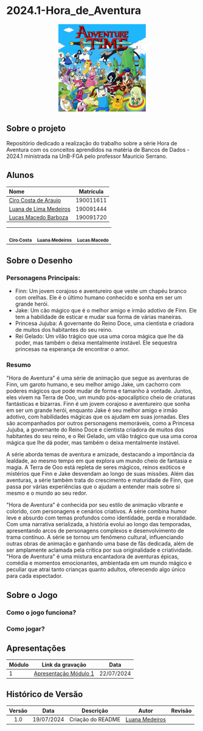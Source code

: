 # 2024.1-Hora_de_Aventura

<div align="center"> <img src="docs/Imagens/HoraDeAventura.jpg" height="230" width="auto"/> </div>

## Sobre o projeto
Repositório dedicado a realização do trabalho sobre a série Hora de Aventura com os conceitos aprendidos na matéria de Bancos de Dados - 2024.1 ministrada na UnB-FGA pelo professor Maurício Serrano.

## Alunos

| Nome                                                               | Matrícula |
| :----------------------------------------------------------------- | :-------: |
| [Ciro Costa de Araujo](https://github.com/)                        | 190011611 |
| [Luana de Lima Medeiros](https://github.com/LuaMedeiros)           | 190091444 |
| [Lucas Macedo Barboza](https://github.com/Luckx98)                 | 190091720 |



<div class="md-typeset__scrollwrap"><div class="md-typeset__table"><table>
    <tbody><tr>
               <td align="center"><a href="https://github.com/ciro-c"><img onmouseover="opaqImg(this)" onmouseout="normalImg(this)" style="border-radius: 50%; opacity: 1;" src="https://avatars.githubusercontent.com/ciro-c" alt="" width="100px;"><br><sub><b>Ciro Costa</b></sub></a><br><a href="https://github.com/ciro-c"></a></td> 
                      <td align="center"><a href="https://github.com/LuaMedeiros"><img onmouseover="opaqImg(this)" onmouseout="normalImg(this)" style="border-radius: 50%; opacity: 1;" src="https://avatars.githubusercontent.com/LuaMedeiros" alt="" width="100px;"><br><sub><b>Luana Medeiros</b></sub></a><br><a href="https://github.com/Luckx98"></a></td>  
        <td align="center"><a href="https://github.com/Luckx98"><img onmouseover="opaqImg(this)" onmouseout="normalImg(this)" style="border-radius: 50%; opacity: 1;" src="https://avatars.githubusercontent.com/Luckx98" alt="" width="100px;"><br><sub><b>Lucas Macedo</b></sub></a><br><a href="https://github.com/Luckx98"></a></td> 
    </tr> 
</tbody></table></div></div>  

## Sobre o Desenho

### Personagens Principais:
- Finn: Um jovem corajoso e aventureiro que veste um chapéu branco com orelhas. Ele é o último humano conhecido e sonha em ser um grande herói.
- Jake: Um cão mágico que é o melhor amigo e irmão adotivo de Finn. Ele tem a habilidade de esticar e mudar sua forma de várias maneiras.
- Princesa Jujuba: A governante do Reino Doce, uma cientista e criadora de muitos dos habitantes do seu reino.
- Rei Gelado: Um vilão trágico que usa uma coroa mágica que lhe dá poder, mas também o deixa mentalmente instável. Ele sequestra princesas na esperança de encontrar o amor.

### Resumo
"Hora de Aventura" é uma série de animação que segue as aventuras de Finn, um garoto humano, e seu melhor amigo Jake, um cachorro com poderes mágicos que pode mudar de forma e tamanho à vontade. Juntos, eles vivem na Terra de Ooo, um mundo pós-apocalíptico cheio de criaturas fantásticas e bizarras. Finn é um jovem corajoso e aventureiro que sonha em ser um grande herói, enquanto Jake é seu melhor amigo e irmão adotivo, com habilidades mágicas que os ajudam em suas jornadas. Eles são acompanhados por outros personagens memoráveis, como a Princesa Jujuba, a governante do Reino Doce e cientista criadora de muitos dos habitantes do seu reino, e o Rei Gelado, um vilão trágico que usa uma coroa mágica que lhe dá poder, mas também o deixa mentalmente instável.

A série aborda temas de aventura e amizade, destacando a importância da lealdade, ao mesmo tempo em que explora um mundo cheio de fantasia e magia. A Terra de Ooo está repleta de seres mágicos, reinos exóticos e mistérios que Finn e Jake desvendam ao longo de suas missões. Além das aventuras, a série também trata do crescimento e maturidade de Finn, que passa por várias experiências que o ajudam a entender mais sobre si mesmo e o mundo ao seu redor.

"Hora de Aventura" é conhecida por seu estilo de animação vibrante e colorido, com personagens e cenários criativos. A série combina humor leve e absurdo com temas profundos como identidade, perda e moralidade. Com uma narrativa serializada, a história evolui ao longo das temporadas, apresentando arcos de personagens complexos e desenvolvimento de trama contínuo. A série se tornou um fenômeno cultural, influenciando outras obras de animação e ganhando uma base de fãs dedicada, além de ser amplamente aclamada pela crítica por sua originalidade e criatividade. "Hora de Aventura" é uma mistura encantadora de aventuras épicas, comédia e momentos emocionantes, ambientada em um mundo mágico e peculiar que atrai tanto crianças quanto adultos, oferecendo algo único para cada espectador.

## Sobre o Jogo

### Como o jogo funciona?

### Como jogar?

## Apresentações

| Módulo | Link da gravação                                                                                    | Data       |
| ------ | --------------------------------------------------------------------------------------------------- | ---------- |
| 1      | [Apresentação Módulo 1]()                                                                           | 22/07/2024 |

## Histórico de Versão

| Versão |  Data  | Descrição | Autor | Revisão  |
| :----: | :----: | --------- | ------| -------- |
|  1.0   | 19/07/2024 | Criação do README | [Luana Medeiros](https://github.com/LuaMedeiros)  | [](https://github.com/) |

